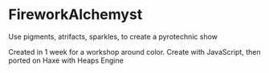 # FireworkAlchemyst
Use pigments, atrifacts, sparkles, to create a pyrotechnic show

Created in 1 week for a workshop around color. Create with JavaScript, then ported on Haxe with Heaps Engine
